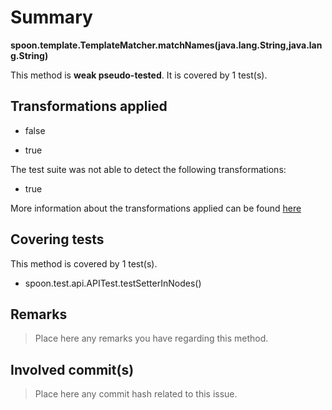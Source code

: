 # Summary
**spoon.template.TemplateMatcher.matchNames(java.lang.String,java.lang.String)**

This method is **weak pseudo-tested**.
It is covered by 1 test(s). 


## Transformations applied

- false

- true


The test suite was not able to detect the following transformations:
 * true 


More information about the transformations applied can be found [here](https://github.com/STAMP-project/pitest-descartes)

## Covering tests
This method is covered by 1 test(s).
* spoon.test.api.APITest.testSetterInNodes()


## Remarks
> Place here any remarks you have regarding this method.

## Involved commit(s)

> Place here any commit hash related to this issue.

